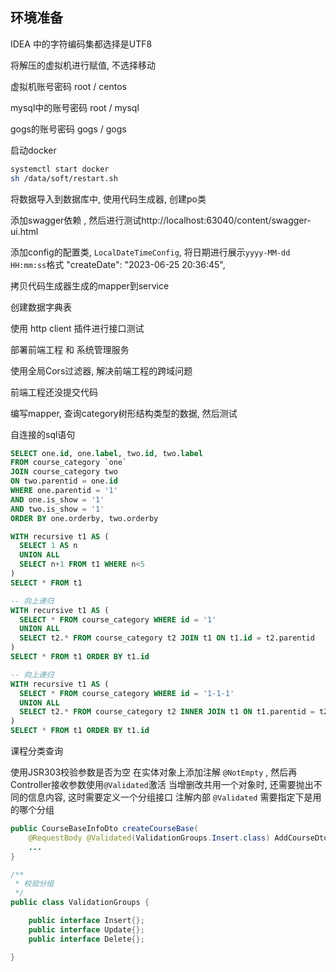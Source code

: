 
## 环境准备
IDEA 中的字符编码集都选择是UTF8

将解压的虚拟机进行赋值, 不选择移动

虚拟机账号密码 root / centos

mysql中的账号密码 root / mysql

gogs的账号密码 gogs / gogs

启动docker
```bash
systemctl start docker
sh /data/soft/restart.sh
```

将数据导入到数据库中, 使用代码生成器, 创建po类

添加swagger依赖 , 然后进行测试http://localhost:63040/content/swagger-ui.html

添加config的配置类, `LocalDateTimeConfig`, 将日期进行展示`yyyy-MM-dd HH:mm:ss`格式
"createDate": "2023-06-25 20:36:45",

拷贝代码生成器生成的mapper到service

创建数据字典表

使用 http client 插件进行接口测试

部署前端工程 和 系统管理服务

使用全局Cors过滤器, 解决前端工程的跨域问题

前端工程还没提交代码

编写mapper, 查询category树形结构类型的数据, 然后测试

自连接的sql语句
```sql
SELECT one.id, one.label, two.id, two.label
FROM course_category `one`
JOIN course_category two
ON two.parentid = one.id
WHERE one.parentid = '1'
AND one.is_show = '1'
AND two.is_show = '1'
ORDER BY one.orderby, two.orderby

WITH recursive t1 AS (
  SELECT 1 AS n
  UNION ALL
  SELECT n+1 FROM t1 WHERE n<5
)
SELECT * FROM t1

-- 向上递归
WITH recursive t1 AS (
  SELECT * FROM course_category WHERE id = '1'
  UNION ALL 
  SELECT t2.* FROM course_category t2 JOIN t1 ON t1.id = t2.parentid
)
SELECT * FROM t1 ORDER BY t1.id

-- 向上递归
WITH recursive t1 AS (
  SELECT * FROM course_category WHERE id = '1-1-1'
  UNION ALL
  SELECT t2.* FROM course_category t2 INNER JOIN t1 ON t1.parentid = t2.id
)
SELECT * FROM t1 ORDER BY t1.id
```

课程分类查询

使用JSR303校验参数是否为空
在实体对象上添加注解 `@NotEmpty` , 然后再Controller接收参数使用`@Validated`激活
当增删改共用一个对象时, 还需要抛出不同的信息内容, 这时需要定义一个分组接口
注解内部 `@Validated` 需要指定下是用的哪个分组

```java
public CourseBaseInfoDto createCourseBase(
    @RequestBody @Validated(ValidationGroups.Insert.class) AddCourseDto addCourseDto){
    ...        
}
```

```java
/**
 * 校验分组
 */
public class ValidationGroups {

    public interface Insert{};
    public interface Update{};
    public interface Delete{};

}
```